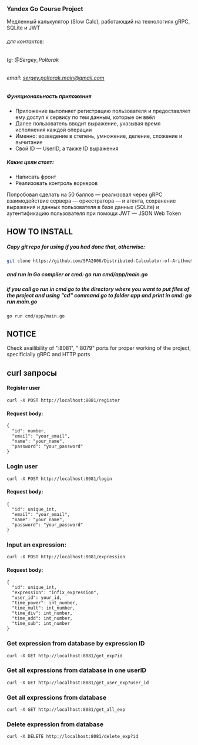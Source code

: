 ### Yandex Go Course Project
Медленный калькулятор (Slow Calc), работающий на технологиях gRPC, SQLite и JWT

###### для контактов:
###### tg: @Sergey_Poltorak
###### email: sergey.poltorak.main@gmail.com



##### Функциональность приложения
- Приложение выполняет регистрацию пользователя и предоставляет ему доступ к сервису по тем данным, которые он ввёл
- Далее пользователь вводит выражение, указывая время исполнения каждой операции
- Именно: возведение в степень, умножение, деление, сложение и вычитание
- Свой ID — UserID, а также ID выражения 

##### Какие цели стоят:
- Написать фронт
- Реализовать контроль воркеров

Попробовал сделать на 50 баллов — реализовал через gRPC взаимодействие сервера — оркестратора — и агента, сохранение выражения и данных пользователя в базе данных (SQLite) и аутентификацию пользователя при помощи JWT — JSON Web Token

## HOW TO INSTALL

##### Copy git repo for using if you had done that, otherwise:
``` bash
git clone https://github.com/SPA2006/Distributed-Calculator-of-Arithmetic-Expressions.git
```
##### and run in Go compiler or cmd: go run cmd/app/main.go
##### if you call go run in cmd go to the directory where you want to put files of the project and using "cd" command go to folder app and print in cmd: go run main.go
```
go run cmd/app/main.go
```

## NOTICE
Check availibility of ":8081", ":8079" ports for proper working of the project, specificially gRPC and HTTP ports

## curl запросы

#### Register user
```
curl -X POST http://localhost:8081/register
```
#### Request body:
```
{
  "id": number,
  "email": "your_email",
  "name": "your_name",
  "password": "your_password"
}
```

### Login user
```
curl -X POST http://localhost:8081/login
```
#### Request body:
```
{
  "id": unique_int,
  "email": "your_email",
  "name": "your_name",
  "password": "your_password"
}
```

### Input an expression:
```
curl -X POST http://localhost:8081/expression
```
#### Request body:
```
{
  "id": unique_int,
  "expression": "infix_expression",
  "user_id": your_id,
  "time_power": int_number,
  "time_mult": int_number,
  "time_div": int_number,
  "time_add": int_number,
  "time_sub": int_number
}
```

### Get expression from database by expression ID
```
curl -X GET http://localhost:8081/get_exp?id
```

### Get all expressions from database in one userID
```
curl -X GET http://localhost:8081/get_user_exp?user_id
```

### Get all expressions from database
```
curl -X GET http://localhost:8081/get_all_exp
```

### Delete expression from database
```
curl -X DELETE http://localhost:8081/delete_exp?id
```
